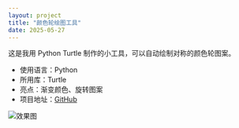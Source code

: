 ```yaml
---
layout: project
title: "颜色轮绘图工具"
date: 2025-05-27
---
```


这是我用 Python Turtle 制作的小工具，可以自动绘制对称的颜色轮图案。

- 使用语言：Python
- 所用库：Turtle
- 亮点：渐变颜色、旋转图案
- 项目地址：[GitHub](https://github.com/yuki123/color-wheel)

![效果图](../assets/images/color-wheel.png)
